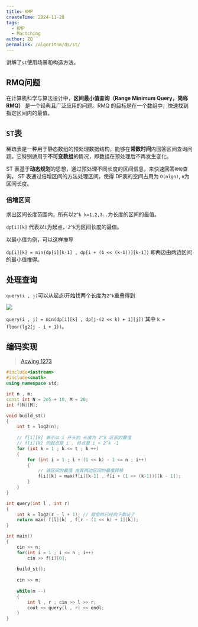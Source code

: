 ```yaml
---
title: KMP
createTime: 2024-11-28
tags:
  - KMP
  - Mactching
author: ZQ
permalink: /algorithm/ds/st/
---
```


讲解了`st`使用场景和构造方法。

## RMQ问题

在计算机科学与算法设计中，**区间最小值查询（Range Minimum Query，简称 RMQ）** 是一个经典且广泛应用的问题。RMQ 的目标是在一个数组中，快速找到指定区间内的最值。

## `ST`表

稀疏表是一种用于静态数组的预处理数据结构，能够在**常数时间**内回答区间查询问题。它特别适用于**不可变数组**的情况，即数组在预处理后不再发生变化。

ST 表基于**动态规划**的思想，通过预处理不同长度的区间信息，来快速回答`RMQ`查询。
ST 表通过倍增区间的方法处理区间，使得 DP表的空间占用为 `O(nlgn)`, `n`为区间长度。

### 倍增区间

求出区间长度范围内，所有以`2^k k=1,2,3..`为长度的区间的最值。

`dp[i][k]` 代表以`i`为起点，`2^k`为区间长度的最值。

以最小值为例，可以这样推导

`dp[i][k] = min(dp[i][k-1] , dp[i + (1 << (k-1))][k-1])` 即两边由两边区间的最小值推得。

## 处理查询

`query(i , j)`可以从起点i开始找两个长度为`2^k`重叠得到 

![](https://alicloud-pic.oss-cn-shanghai.aliyuncs.com/BlogImg/Algorithm/STTable/QueryParse.png)

`query(i , j) = min(dp[i][k] , dp[j-(2 << k) + 1][j])` 其中 `k = floor(lg2(j - i + 1))`。

## 编码实现

> [Acwing 1273](天才的记忆)

```cpp
#include<iostream>
#include<cmath>
using namespace std;

int n , m;
const int N = 2e5 + 10, M = 20;
int f[N][M];

void build_st()
{
    int t = log2(n);
    
    // f[i][k] 表示以 i 开头的 长度为 2^k 区间的最值
    // f[i][k] 的起点是 i , 终点是 i + 2^k -1
    for (int k = 1 ; k <= t ; k ++)
    {
        for (int i = 1 ; i + (1 << k) - 1 <= n ; i++)
        {
            // 该区间的最值 由其两边区间的最值转移
            f[i][k] = max(f[i][k-1] , f[i + (1 << (k-1))][k - 1]);
        }
    }
}

int query(int l , int r)
{
    int k = log2(r - l + 1); // 赋值时已经向下取证了
    return max( f[l][k] , f[r - (1 << k) + 1][k]); 
}

int main()
{
    cin >> n;
    for(int i = 1 ; i <= n ; i++)
        cin >> f[i][0]; 
    
    build_st();
    
    cin >> m;
    
    while(m --)
    {
        int l , r ; cin >> l >> r;
        cout << query(l , r) << endl;
    }
}
```


